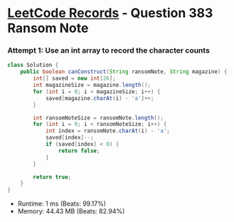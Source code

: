 # [LeetCode Records](../README.md) - Question 383 Ransom Note

### Attempt 1: Use an int array to record the character counts
```java
class Solution {
    public boolean canConstruct(String ransomNote, String magazine) {
        int[] saved = new int[26];
        int magazineSize = magazine.length();
        for (int i = 0; i < magazineSize; i++) {
            saved[magazine.charAt(i) - 'a']++;
        }

        int ransomNoteSize = ransomNote.length();
        for (int i = 0; i < ransomNoteSize; i++) {
            int index = ransomNote.charAt(i) - 'a';
            saved[index]--;
            if (saved[index] < 0) {
                return false;
            }
        }

        return true;
    }
}
```
- Runtime: 1 ms (Beats: 99.17%)
- Memory: 44.43 MB (Beats: 82.94%)

<br>
